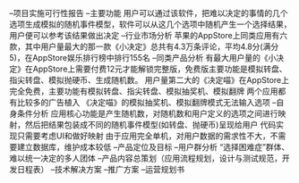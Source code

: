 –项目实施可行性报告
  –主要功能
    用户可以通过该软件，把难以决定的事情的几个选项生成模拟的随机事件模型，软件可以从这几个选项中随机产生一个选择结果，
    用户便可以参考该结果做出决定
  –行业市场分析
    苹果的AppStore上同类应用有六款，其中用户量最大的那一款《小决定》总共有4.3万条评论，平均4.8分(满分5)，在AppStore娱乐排行榜中排行155名
  –同类产品分析
    有最大用户量的《小决定》在AppStore上需要付费12元才能解锁完整版，免费版主要功能是模拟转盘、指尖转盘、模拟抛硬币、生成随机数。
    用户量第二大的《决定喵》在AppStore上完全免费，主要功能有模拟转盘、指尖转盘、模拟抽奖机、模拟翻牌
    两个应用都有比较多的广告植入
    《决定喵》的模拟抽奖机、模拟翻牌模式无法输入选项
  –自身条件分析
    应用核心功能是产生随机数，对随机数和用户定义的选项之间进行映射，然后把结果包装成不同的随机事件模型(如转盘、抛硬币)呈现给用户
    代码实现只需要考虑UI和做好映射
    由于应用完全单机，对用户数据的需求性不大，不需要建立数据库，维护成本较低
–产品定位及目标
  –用户群分析
    “选择困难症”群体、难以统一决定的多人团体
–产品内容总策划（应用流程规划，设计与测试规范，开发日程表）
–技术解决方案 
–推广方案 
–运营规划书